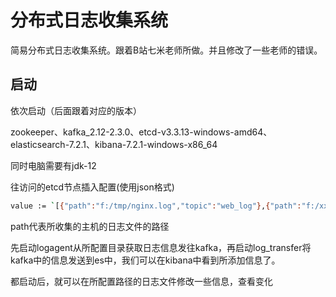 # 分布式日志收集系统

简易分布式日志收集系统。跟着B站七米老师所做。并且修改了一些老师的错误。

## 启动

依次启动（后面跟着对应的版本）

zookeeper、kafka_2.12-2.3.0、etcd-v3.3.13-windows-amd64、elasticsearch-7.2.1、kibana-7.2.1-windows-x86_64

同时电脑需要有jdk-12

往访问的etcd节点插入配置(使用json格式)

```bash
value := `[{"path":"f:/tmp/nginx.log","topic":"web_log"},{"path":"f:/xxx/redis.log","topic":"redis_log"},{"path":"f:/xxx/mysql.log","topic":"mysql_log"}]`
```

path代表所收集的主机的日志文件的路径

先启动logagent从所配置目录获取日志信息发往kafka，再启动log_transfer将kafka中的信息发送到es中，我们可以在kibana中看到所添加信息了。

都启动后，就可以在所配置路径的日志文件修改一些信息，查看变化